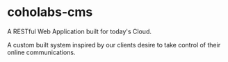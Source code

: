 coholabs-cms
============

<p>A RESTful Web Application built for today's Cloud.</p>
<p>A custom built system inspired by our clients desire to take control of their online communications.</p>

